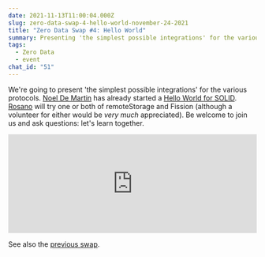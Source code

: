 ```yaml
---
date: 2021-11-13T11:00:04.000Z
slug: zero-data-swap-4-hello-world-november-24-2021
title: "Zero Data Swap #4: Hello World"
summary: Presenting 'the simplest possible integrations' for the various protocols.
tags:
  - Zero Data
  - event
chat_id: "51"
---
```

We're going to present 'the simplest possible integrations' for the various protocols. [Noel De Martin](https://noeldemartin.com) has already started a [Hello World for SOLID](https://github.com/0dataapp/hello-world-solid). [Rosano](https://rosano.ca) will try one or both of remoteStorage and Fission (although a volunteer for either would be _very much_ appreciated). Be welcome to join us and ask questions: let's learn together.

<iframe title="vimeo-player" src="https://player.vimeo.com/video/779640162?h=16facfe8de" width="100%" height="200" frameborder="0" referrerpolicy="strict-origin-when-cross-origin" allow="autoplay; fullscreen; picture-in-picture; clipboard-write; encrypted-media; web-share"   allowfullscreen></iframe>

See also the [previous swap](https://chat.0data.app/t/zero-data-swap-3-maker-meet-october-27-2021/74).

